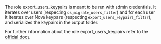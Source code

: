 The role export_users_keypairs is meant to be run with admin
credentials. It iterates over users (respecting
`os_migrate_users_filter`) and for each user it iterates over Nova
keypairs (respecting `export_users_keypairs_filter`), and serializes the
keypairs in the output folder.

For further information about the role export_users_keypairs refer to the
[official docs](https://os-migrate.github.io/os-migrate/roles/role-export_users_keypairs.html).
